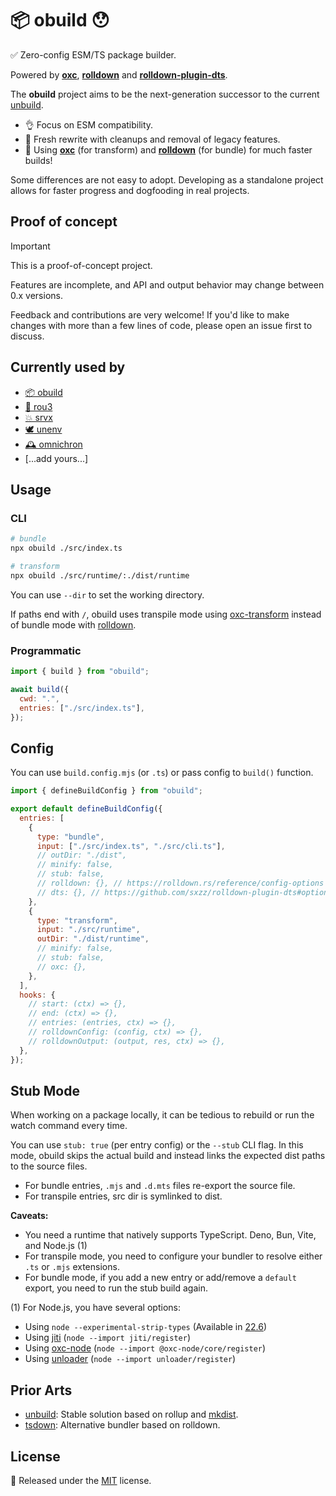 # 📦 obuild 😯

✅ Zero-config ESM/TS package builder.

Powered by [**oxc**](https://oxc.rs/), [**rolldown**](https://rolldown.rs/) and [**rolldown-plugin-dts**](https://github.com/sxzz/rolldown-plugin-dts).

The **obuild** project aims to be the next-generation successor to the current [unbuild](https://github.com/unjs/unbuild).

- 👌 Focus on ESM compatibility.
- 🌱 Fresh rewrite with cleanups and removal of legacy features.
- 🚀 Using [**oxc**](https://oxc.rs/) (for transform) and [**rolldown**](https://rolldown.rs/) (for bundle) for much faster builds!

Some differences are not easy to adopt. Developing as a standalone project allows for faster progress and dogfooding in real projects.

## Proof of concept

> [!IMPORTANT]
>
> This is a proof-of-concept project.
>
> Features are incomplete, and API and output behavior may change between 0.x versions.
>
> Feedback and contributions are very welcome! If you'd like to make changes with more than a few lines of code, please open an issue first to discuss.

## Currently used by

- [📦 obuild](https://github.com/unjs/obuild/)
- [🌳 rou3](https://github.com/h3js/rou3/)
- [💥 srvx](https://github.com/h3js/srvx)
- [🕊️ unenv](https://github.com/unjs/unenv)
- [🕰️ omnichron](https://github.com/oritwoen/omnichron)
- [...add yours...]

## Usage

### CLI

```sh
# bundle
npx obuild ./src/index.ts

# transform
npx obuild ./src/runtime/:./dist/runtime
```

You can use `--dir` to set the working directory.

If paths end with `/`, obuild uses transpile mode using [oxc-transform](https://www.npmjs.com/package/oxc-transform) instead of bundle mode with [rolldown](https://rolldown.rs/).

### Programmatic

```js
import { build } from "obuild";

await build({
  cwd: ".",
  entries: ["./src/index.ts"],
});
```

## Config

You can use `build.config.mjs` (or `.ts`) or pass config to `build()` function.

```js
import { defineBuildConfig } from "obuild";

export default defineBuildConfig({
  entries: [
    {
      type: "bundle",
      input: ["./src/index.ts", "./src/cli.ts"],
      // outDir: "./dist",
      // minify: false,
      // stub: false,
      // rolldown: {}, // https://rolldown.rs/reference/config-options
      // dts: {}, // https://github.com/sxzz/rolldown-plugin-dts#options
    },
    {
      type: "transform",
      input: "./src/runtime",
      outDir: "./dist/runtime",
      // minify: false,
      // stub: false,
      // oxc: {},
    },
  ],
  hooks: {
    // start: (ctx) => {},
    // end: (ctx) => {},
    // entries: (entries, ctx) => {},
    // rolldownConfig: (config, ctx) => {},
    // rolldownOutput: (output, res, ctx) => {},
  },
});
```

## Stub Mode

When working on a package locally, it can be tedious to rebuild or run the watch command every time.

You can use `stub: true` (per entry config) or the `--stub` CLI flag. In this mode, obuild skips the actual build and instead links the expected dist paths to the source files.

- For bundle entries, `.mjs` and `.d.mts` files re-export the source file.
- For transpile entries, src dir is symlinked to dist.

**Caveats:**

- You need a runtime that natively supports TypeScript. Deno, Bun, Vite, and Node.js (1)
- For transpile mode, you need to configure your bundler to resolve either `.ts` or `.mjs` extensions.
- For bundle mode, if you add a new entry or add/remove a `default` export, you need to run the stub build again.

(1) For Node.js, you have several options:

- Using `node --experimental-strip-types` (Available in [22.6](https://nodejs.org/en/blog/release/v22.6.0))
- Using [jiti](https://github.com/unjs/jiti) (`node --import jiti/register`)
- Using [oxc-node](https://github.com/oxc-project/oxc-node) (`node --import @oxc-node/core/register`)
- Using [unloader](https://github.com/sxzz/unloader) (`node --import unloader/register`)

## Prior Arts

- [unbuild](https://github.com/unjs/unbuild): Stable solution based on rollup and [mkdist](https://github.com/unjs/mkdist).
- [tsdown](https://tsdown.dev/): Alternative bundler based on rolldown.

## License

💛 Released under the [MIT](./LICENSE) license.
